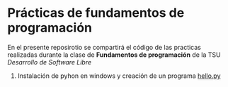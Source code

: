 # Prácticas de fundamentos de programación

En el presente reposirotio se compartirá el código de las practicas realizadas durante la clase de **Fundamentos de programación** de la TSU *Desarrollo de Software Libre*
  1) Instalación de pyhon en windows y creación de un programa [hello.py](https://github.com/pablobravo73/fundamentosProgramacion/blob/main/hello.py)
